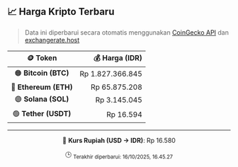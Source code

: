 

<!-- HARGA_KRIPTO -->
## 📈 Harga Kripto Terbaru

> Data ini diperbarui secara otomatis menggunakan [CoinGecko API](https://www.coingecko.com/) dan [exchangerate.host](https://exchangerate.host/)

<div align="center">

| 🪙 Token | 💰 Harga (IDR) |
|:------:|---------------:|
| 🟠 **Bitcoin (BTC)**   | Rp 1.827.366.845 |
| 🔵 **Ethereum (ETH)**  | Rp 65.875.208 |
| 🟣 **Solana (SOL)**    | Rp 3.145.045 |
| 🟢 **Tether (USDT)**   | Rp 16.594 |

---

💱 **Kurs Rupiah (USD → IDR)**: Rp 16.580

🕒 <sub>Terakhir diperbarui: 16/10/2025, 16.45.27</sub>

</div>
<!-- /HARGA_KRIPTO -->